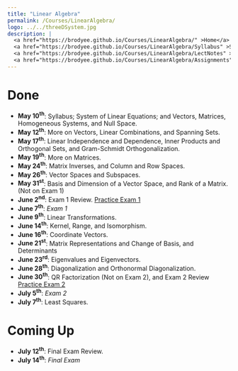 ```yaml
---
title: "Linear Algebra"
permalink: /Courses/LinearAlgebra/
logo: ../../threeDSystem.jpg
description: |
  <a href="https://brodyee.github.io/Courses/LinearAlgebra/" >Home</a> <br />
  <a href="https://brodyee.github.io/Courses/LinearAlgebra/Syllabus" >Syllabus</a> <br />
  <a href="https://brodyee.github.io/Courses/LinearAlgebra/LectNotes" >Lecture Notes</a> <br />
  <a href="https://brodyee.github.io/Courses/LinearAlgebra/Assignments" >Assignments</a>
---
```


# Done

  - **May 10<sup>th</sup>**: Syllabus; System of Linear Equations; and Vectors, Matrices, Homogeneous Systems, and Null Space.
  - **May 12<sup>th</sup>**: More on Vectors, Linear Combinations, and Spanning Sets.
  - **May 17<sup>th</sup>**: Linear Independence and Dependence, Inner Products and Orthogonal Sets, and Gram-Schmidt Orthogonalization.
  - **May 19<sup>th</sup>**: More on Matrices.
  - **May 24<sup>th</sup>**: Matrix Inverses, and Column and Row Spaces.
  - **May 26<sup>th</sup>**: Vector Spaces and Subspaces.
  - **May 31<sup>st</sup>**: Basis and Dimension of a Vector Space, and Rank of a Matrix. (Not on Exam 1)
  - **June 2<sup>nd</sup>**: Exam 1 Review. [Practice Exam 1](https://brodyee.github.io/Courses/LinearAlgebra/lectureNotes/PracticeExam1.pdf)
  - **June 7<sup>th</sup>**: *Exam 1*
  - **June 9<sup>th</sup>**: Linear Transformations.
  - **June 14<sup>th</sup>**: Kernel, Range, and Isomorphism.
  - **June 16<sup>th</sup>**: Coordinate Vectors.
  - **June 21<sup>st</sup>**: Matrix Representations and Change of Basis, and Determinants
  - **June 23<sup>rd</sup>**: Eigenvalues and Eigenvectors.
  - **June 28<sup>th</sup>**: Diagonalization and Orthonormal Diagonalization.
  - **June 30<sup>th</sup>**: QR Factorization (Not on Exam 2), and Exam 2 Review [Practice Exam 2](https://brodyee.github.io/Courses/LinearAlgebra/lectureNotes/practiceExam2.pdf)
  - **July 5<sup>th</sup>**: *Exam 2*
  - **July 7<sup>th</sup>**: Least Squares.
  
# Coming Up

  - **July 12<sup>th</sup>**: Final Exam Review.
  - **July 14<sup>th</sup>**: *Final Exam*
